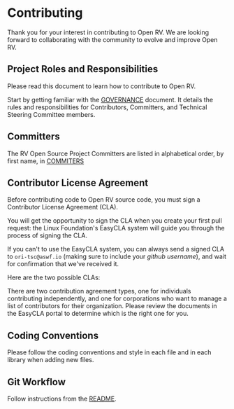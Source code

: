 # Contributing

Thank you for your interest in contributing to Open RV. We are looking forward to collaborating with the community to evolve and improve Open RV.

## Project Roles and Responsibilities

Please read this document to learn how to contribute to Open RV.

Start by getting familiar with the [GOVERNANCE](GOVERNANCE.md) document. It details the rules and responsibilities for Contributors, Committers, and Technical Steering Committee members.

## Committers

The RV Open Source Project Committers are listed in alphabetical order, by first name, in [COMMITERS](COMMITERS.md)

## Contributor License Agreement

Before contributing code to Open RV source code, you must sign a Contributor License Agreement (CLA).

You will get the opportunity to sign the CLA when you create your first pull request: the Linux Foundation's EasyCLA system will guide you through the process of signing the CLA.

If you can't to use the EasyCLA system, you can always send a signed CLA to `ori-tsc@aswf.io` (making sure to include your *github username*), and wait for confirmation that we've received it.

Here are the two possible CLAs:

There are two contribution agreement types, one for individuals contributing independently, and one for corporations who want to manage a list of contributors for their organization. Please review the documents in the EasyCLA portal to determine which is the right one for you.

## Coding Conventions

Please follow the coding conventions and style in each file and in each library when adding new files.

## Git Workflow

Follow instructions from the [README](README.md).
